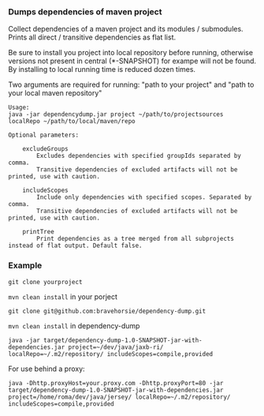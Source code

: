 ### Dumps dependencies of maven project

Collect dependencies of a maven project and its modules / submodules. Prints all direct / transitive dependencies as flat list.

Be sure to install you project into local repository before running, otherwise versions not present in central (*-SNAPSHOT) for exampe will not be found. By installing to local running time is reduced dozen times.

Two arguments are required for running: "path to your project" and "path to your local maven repository"


```
Usage:
java -jar dependencydump.jar project ~/path/to/projectsources localRepo ~/path/to/local/maven/repo

Optional parameters:

    excludeGroups
        Excludes dependencies with specified groupIds separated by comma.
        Transitive dependencies of excluded artifacts will not be printed, use with caution.

    includeScopes
        Include only dependencies with specified scopes. Separated by comma.
        Transitive dependencies of excluded artifacts will not be printed, use with caution.

    printTree
        Print dependencies as a tree merged from all subprojects instead of flat output. Default false.
```        

### Example
`git clone yourproject`

`mvn clean install` in your porject

`git clone git@github.com:bravehorsie/dependency-dump.git`

`mvn clean install` in dependency-dump

`java -jar target/dependency-dump-1.0-SNAPSHOT-jar-with-dependencies.jar project=~/dev/java/jaxb-ri/ localRepo=~/.m2/repository/ includeScopes=compile,provided`

For use behind a proxy:

`java -Dhttp.proxyHost=your.proxy.com -Dhttp.proxyPort=80 -jar target/dependency-dump-1.0-SNAPSHOT-jar-with-dependencies.jar project=/home/roma/dev/java/jersey/ localRepo=~/.m2/repository/ includeScopes=compile,provided`
